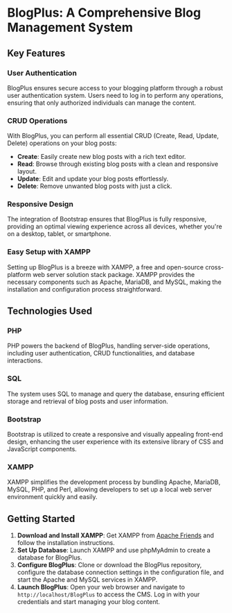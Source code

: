 # BlogPlus: A Comprehensive Blog Management System

## Key Features

### User Authentication
BlogPlus ensures secure access to your blogging platform through a robust user authentication system. Users need to log in to perform any operations, ensuring that only authorized individuals can manage the content.

### CRUD Operations
With BlogPlus, you can perform all essential CRUD (Create, Read, Update, Delete) operations on your blog posts:
- **Create**: Easily create new blog posts with a rich text editor.
- **Read**: Browse through existing blog posts with a clean and responsive layout.
- **Update**: Edit and update your blog posts effortlessly.
- **Delete**: Remove unwanted blog posts with just a click.

### Responsive Design
The integration of Bootstrap ensures that BlogPlus is fully responsive, providing an optimal viewing experience across all devices, whether you're on a desktop, tablet, or smartphone.

### Easy Setup with XAMPP
Setting up BlogPlus is a breeze with XAMPP, a free and open-source cross-platform web server solution stack package. XAMPP provides the necessary components such as Apache, MariaDB, and MySQL, making the installation and configuration process straightforward.

## Technologies Used

### PHP
PHP powers the backend of BlogPlus, handling server-side operations, including user authentication, CRUD functionalities, and database interactions.

### SQL
The system uses SQL to manage and query the database, ensuring efficient storage and retrieval of blog posts and user information.

### Bootstrap
Bootstrap is utilized to create a responsive and visually appealing front-end design, enhancing the user experience with its extensive library of CSS and JavaScript components.

### XAMPP
XAMPP simplifies the development process by bundling Apache, MariaDB, MySQL, PHP, and Perl, allowing developers to set up a local web server environment quickly and easily.

## Getting Started

1. **Download and Install XAMPP**: Get XAMPP from [Apache Friends](https://www.apachefriends.org/index.html) and follow the installation instructions.
2. **Set Up Database**: Launch XAMPP and use phpMyAdmin to create a database for BlogPlus.
3. **Configure BlogPlus**: Clone or download the BlogPlus repository, configure the database connection settings in the configuration file, and start the Apache and MySQL services in XAMPP.
4. **Launch BlogPlus**: Open your web browser and navigate to `http://localhost/BlogPlus` to access the CMS. Log in with your credentials and start managing your blog content.
